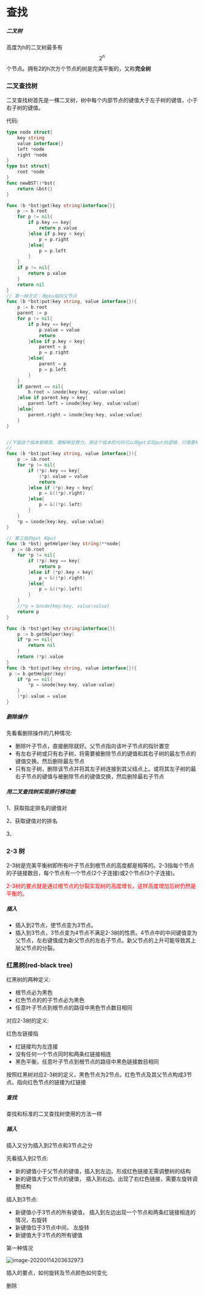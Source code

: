 # 查找



##### 二叉树

高度为h的二叉树最多有
$$
2^{h}
$$
个节点。拥有2的h次方个节点的树是完美平衡的，又称**完全树**

### 二叉查找树

二叉查找树首先是一棵二叉树，树中每个内部节点的键值大于左子树的键值，小于右子树的键值。

代码:

~~~go
type node struct{
    key string
    value interface{}
    left *node
    right *node
}
type bst struct{
    root *node
}
func newBST()*bst{
    return &bst{}
}

func (b *bst)get(key string)interface{}{
    p := b.root
    for p != nil{
        if p.key == key{
            return p.value
        }else if p.key < key{
            p = p.right
        }else{
            p = p.left
        }
    }
    if p != nil{
        return p.value
    }
    return nil
}
// 第一种方式：用pos指向父节点
func (b *bst)put(key string, value interface{}){
    p := b.root
    parent := p
    for p != nil{
        if p.key == key{
            p.value = value
            return
        }else if p.key < key{
            parent = p
            p = p.right
        }else{
            parent = p
            p = p.left
        }
    }
    if parent == nil{
        b.root = &node{key:key, value:value}
    }else if parent.key > key{
        parent.left = &node{key:key, value:value}
    }else{
        parent.right = &node{key:key, value:value}
    }
}


//下面这个版本更精简，理解稍显费力。用这个版本的代码可以用get实现put的逻辑，只需要检查*p 是否为空。若为空*p就是新节点的插入位置
// 
func (b *bst)put(key string, value interface{}){
    p := &b.root
    for *p != nil{
        if (*p).key == key{
            (*p).value = value
            return
        }else if (*p).key < key{
            p = &((*p).right)
        }else{
            p = &((*p).left)
        }
    }
    *p = &node{key:key, value:value}
}

// 第三版的get 和put
func (b *bst) getHelper(key string)**node{
  p := &b.root
    for *p != nil{
        if (*p).key == key{
            return p
        }else if (*p).key < key{
            p = &((*p).right)
        }else{
            p = &((*p).left)
        }
    }
    //*p = &node{key:key, value:value}
    return p
}

func (b *bst)get(key string)interface{}{
    p := b.getHelper(key)
    if *p == nil{
        return nil
    }
    return (*p).value
}
func (b *bst)put(key string, value interface{}){
 p := b.getHelper(key)
    if *p == nil{
        *p = &node{key:key, value:value}
    }
    (*p).value = value
}
~~~

##### 删除操作

先看看删除操作的几种情况:

* 删除叶子节点，直接删除就好。父节点指向该叶子节点的指针置空
* 有左右子树或只有右子树，将需要被删除节点的键值和其右子树的最左节点的键值交换。然后删除最左节点
* 只有左子树，删除该节点并将其左子树连接到其父结点上。或将其左子树的最右子节点的键值与被删除节点的键值交换，然后删除最右子节点

##### 用二叉查找树实现排行榜功能

1、获取指定排名的键值对

2、获取键值对的排名

3、

### 2-3 树

2-3树是完美平衡树即所有叶子节点到根节点的高度都是相等的。2-3指每个节点的子链接数目，每个节点有一个节点(2个子连接)或2个节点(3个子连接)。

<font color="red">2-3树的要点就是通过根节点的分裂实现树的高度增长，这样高度增加后树仍然是平衡的。</font>

##### 插入

* 插入到2节点，使节点变为3节点。
* 插入到3节点，3节点变为4节点不满足2-3树的性质。4节点中的中间键值变为父节点，左右键值成为新父节点的左右子节点。新父节点的上升可能导致其上层父节点的分裂。

### 红黑树(red-black tree)



红黑树的两种定义:

* 根节点必为黑色
* 红色节点的的子节点必为黑色
* 任意叶子节点到根节点的路径中黑色节点数目相同

对应2-3树的定义:

红色左链接指

* 红链接均为左连接
* 没有任何一个节点同时和两条红链接相连
* 黑色平衡，任意叶子节点到根节点的路径中黑色链接数目相同

按照红黑树对应2-3树的定义，黑色节点为2节点。红色节点及其父节点构成3节点。指向红色节点的链接为红链接

##### 查找

查找和标准的二叉查找树使用的方法一样

##### 插入

插入又分为插入到2节点和3节点之分

先看插入到2节点: 

* 新的键值小于父节点的键值，插入到左边。形成红色链接无需调整树的结构
* 新的键值大于父节点的键值， 插入到右边。出现了右红色链接，需要左旋转调整结构

插入到3节点:

* 新键值小于3节点的所有键值， 插入到左边出现一个节点和两条红链接相连的情况，右旋转
* 新键值位于3节点中间， 左旋转
* 新键值大于3节点的所有键值

第一种情况

![image-20200114203632973](E:\doc\algorithm\${img}\image-20200114203632973.png)

插入的要点，如何旋转及节点颜色如何变化

删除

